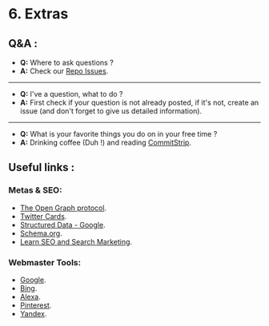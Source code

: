 # 6. Extras

## Q&A :

  * **Q:** Where to ask questions ?
  * **A:** Check our [Repo Issues](https://github.com/ARCANEDEV/SEO-Helper/issues?q=is%3Aissue+label%3Aquestion).

---

  * **Q:** I've a question, what to do ?
  * **A:** First check if your question is not already posted, if it's not, create an issue (and don't forget to give us detailed information).

---

  * **Q:** What is your favorite things you do on in your free time ?
  * **A:** Drinking coffee (Duh !) and reading [CommitStrip](http://www.commitstrip.com/en/).

## Useful links :

### Metas & SEO:

  * [The Open Graph protocol](http://ogp.me/).
  * [Twitter Cards](https://dev.twitter.com/cards/getting-started).
  * [Structured Data - Google](https://developers.google.com/structured-data/).
  * [Schema.org](http://schema.org/).
  * [Learn SEO and Search Marketing](https://moz.com/learn/seo).

### Webmaster Tools:

  * [Google](https://support.google.com/webmasters/answer/79812).
  * [Bing](http://www.bing.com/webmaster/help/how-to-verify-ownership-of-your-site-afcfefc6).
  * [Alexa](http://crunchify.com/how-to-find-alexa-rank-meta-tag-value-for-all-in-one-webmaster-premium/).
  * [Pinterest](https://help.pinterest.com/en/articles/confirm-your-website).
  * [Yandex](https://tech.yandex.com/webmaster/doc/dg/reference/hosts-type-docpage/).
